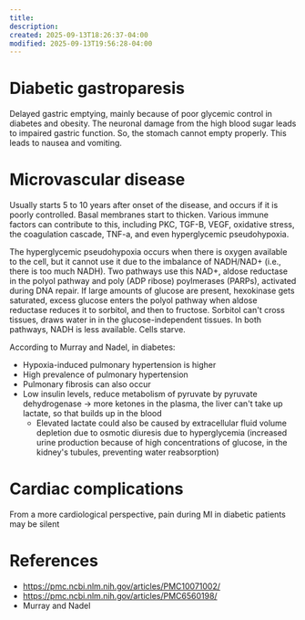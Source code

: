 ```yaml
---
title:
description:
created: 2025-09-13T18:26:37-04:00
modified: 2025-09-13T19:56:28-04:00
---
```

# Diabetic gastroparesis
Delayed gastric emptying, mainly because of poor glycemic control in diabetes and obesity. The neuronal damage from the high blood sugar leads to impaired gastric function. So, the stomach cannot empty properly. This leads to nausea and vomiting. 
# Microvascular disease
Usually starts 5 to 10 years after onset of the disease, and occurs if it is poorly controlled. Basal membranes start to thicken. Various immune factors can contribute to this, including PKC, TGF-B, VEGF, oxidative stress, the coagulation cascade, TNF-a, and even hyperglycemic pseudohypoxia. 

The hyperglycemic pseudohypoxia occurs when there is oxygen available to the cell, but it cannot use it due to the imbalance of NADH/NAD+ (i.e., there is too much NADH). Two pathways use this NAD+, aldose reductase in the polyol pathway and poly (ADP ribose) poylmerases (PARPs), activated during DNA repair. If large amounts of glucose are present, hexokinase gets saturated, excess glucose enters the polyol pathway when aldose reductase reduces it to sorbitol, and then to fructose. Sorbitol can't cross tissues, draws water in in the glucose-independent tissues. In both pathways, NADH is less available. Cells starve.

According to Murray and Nadel, in diabetes:
- Hypoxia-induced pulmonary hypertension is higher
- High prevalence of pulmonary hypertension
- Pulmonary fibrosis can also occur
- Low insulin levels, reduce metabolism of pyruvate by pyruvate dehydrogenase → more ketones in the plasma, the liver can't take up lactate, so that builds up in the blood
	- Elevated lactate could also be caused by extracellular fluid volume depletion due to osmotic diuresis due to hyperglycemia (increased urine production because of high concentrations of glucose, in the kidney's tubules, preventing water reabsorption)
# Cardiac complications
From a more cardiological perspective, pain during MI in diabetic patients may be silent

# References
- https://pmc.ncbi.nlm.nih.gov/articles/PMC10071002/
- https://pmc.ncbi.nlm.nih.gov/articles/PMC6560198/
- Murray and Nadel
